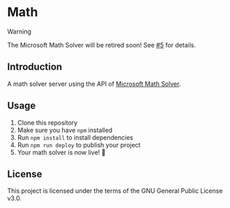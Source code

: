 # Math

> [!warning]
> The Microsoft Math Solver will be retired soon! See [#5](https://github.com/langningchen/math/issues/5) for details.

## Introduction

A math solver server using the API of [Microsoft Math Solver](https://math.microsoft.com/).

## Usage

1. Clone this repository
2. Make sure you have `npm` installed
3. Run `npm install` to install dependencies
4.  Run `npm run deploy` to publish your project
5.  Your math solver is now live! 🎉

## License

This project is licensed under the terms of the GNU General Public License v3.0.
